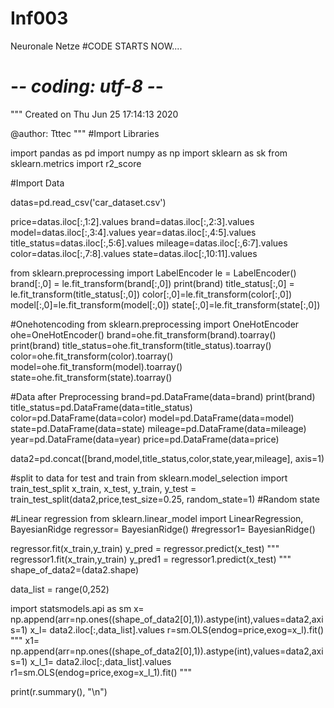# Inf003
Neuronale Netze
#CODE STARTS NOW....
# -*- coding: utf-8 -*-
"""
Created on Thu Jun 25 17:14:13 2020

@author: Tttec
"""
#Import Libraries

import pandas as pd
import numpy as np
import sklearn as sk
from sklearn.metrics import r2_score

#Import Data

datas=pd.read_csv('car_dataset.csv')


price=datas.iloc[:,1:2].values
brand=datas.iloc[:,2:3].values
model=datas.iloc[:,3:4].values
year=datas.iloc[:,4:5].values
title_status=datas.iloc[:,5:6].values
mileage=datas.iloc[:,6:7].values
color=datas.iloc[:,7:8].values
state=datas.iloc[:,10:11].values

from sklearn.preprocessing import LabelEncoder
le = LabelEncoder()
brand[:,0] = le.fit_transform(brand[:,0])
print(brand)
title_status[:,0] = le.fit_transform(title_status[:,0])
color[:,0]=le.fit_transform(color[:,0])
model[:,0]=le.fit_transform(model[:,0])
state[:,0]=le.fit_transform(state[:,0])


#Onehotencoding
from sklearn.preprocessing import OneHotEncoder
ohe=OneHotEncoder()
brand=ohe.fit_transform(brand).toarray()
print(brand)
title_status=ohe.fit_transform(title_status).toarray()
color=ohe.fit_transform(color).toarray()
model=ohe.fit_transform(model).toarray()
state=ohe.fit_transform(state).toarray()



#Data after Preprocessing
brand=pd.DataFrame(data=brand)
print(brand)
title_status=pd.DataFrame(data=title_status)
color=pd.DataFrame(data=color)
model=pd.DataFrame(data=model)
state=pd.DataFrame(data=state)
mileage=pd.DataFrame(data=mileage)
year=pd.DataFrame(data=year)
price=pd.DataFrame(data=price)

data2=pd.concat([brand,model,title_status,color,state,year,mileage], axis=1)

#split to data for test and train
from sklearn.model_selection import train_test_split
x_train, x_test, y_train, y_test = train_test_split(data2,price,test_size=0.25, random_state=1) #Random state 

#Linear regression
from sklearn.linear_model import LinearRegression, BayesianRidge
regressor= BayesianRidge()
#regressor1= BayesianRidge()

regressor.fit(x_train,y_train)
y_pred = regressor.predict(x_test)
"""
regressor1.fit(x_train,y_train)
y_pred1 = regressor1.predict(x_test)
"""
shape_of_data2=(data2.shape)


data_list = range(0,252)



import statsmodels.api as sm
x= np.append(arr=np.ones((shape_of_data2[0],1)).astype(int),values=data2,axis=1)
x_l= data2.iloc[:,data_list].values
r=sm.OLS(endog=price,exog=x_l).fit()
"""
x1= np.append(arr=np.ones((shape_of_data2[0],1)).astype(int),values=data2,axis=1)
x_l_1= data2.iloc[:,data_list].values
r1=sm.OLS(endog=price,exog=x_l_1).fit()
"""


print(r.summary(), "\n")














